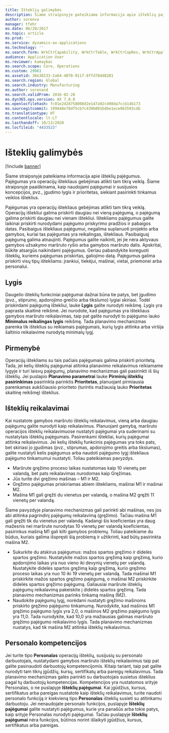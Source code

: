 ```yaml
---
title: Išteklių galimybės
description: Šiame straipsnyje pateikiama informacija apie išteklių pajėgumus. Pajėgumas yra operacijų ištekliaus gebėjimas atlikti tam tikrą veiklą. Šiame straipsnyje paaiškinama, kaip naudojami pajėgumai ir susijusios koncepcijos, pvz., įgudimo lygis ir prioritetas, siekiant pasirinkti tinkamus veiklos išteklius.
author: sorenva
manager: tfehr
ms.date: 06/20/2017
ms.topic: article
ms.prod: ''
ms.service: dynamics-ax-applications
ms.technology: ''
ms.search.form: WrkCtrCapability, WrkCtrTable, WrkCtrCapRes, WrkCtrApplicableResources
audience: Application User
ms.reviewer: kamaybac
ms.search.scope: Core, Operations
ms.custom: 29961
ms.assetid: 30e38233-2a64-4070-911f-8ffd78dd8281
ms.search.region: Global
ms.search.industry: Manufacturing
ms.author: sorenand
ms.search.validFrom: 2016-02-28
ms.dyn365.ops.version: AX 7.0.0
ms.openlocfilehash: fc01e2d28758008d2e147a92c498da7ccb14b173
ms.sourcegitcommit: 199848e78df5cb7c439b001bdbe1ece963593cdb
ms.translationtype: HT
ms.contentlocale: lt-LT
ms.lasthandoff: 10/13/2020
ms.locfileid: "4433523"
---
```

# <a name="resource-capabilities"></a>Išteklių galimybės

[!include [banner](../includes/banner.md)]

Šiame straipsnyje pateikiama informacija apie išteklių pajėgumus. Pajėgumas yra operacijų ištekliaus gebėjimas atlikti tam tikrą veiklą. Šiame straipsnyje paaiškinama, kaip naudojami pajėgumai ir susijusios koncepcijos, pvz., įgudimo lygis ir prioritetas, siekiant pasirinkti tinkamus veiklos išteklius.

Pajėgumas yra operacijų ištekliaus gebėjimas atlikti tam tikrą veiklą. Operacijų ištekliui galima priskirti daugiau nei vieną pajėgumą, o pajėgumą galima priskirti daugiau nei vienam ištekliui. Ištekliams pajėgumus galite laikinai priskirti nurodydami pajėgumo priskyrimo pradžios ir pabaigos datas. Pasibaigus ištekliaus pajėgumui, negalima suplanuoti projekto arba gamybos, kuriai tas pajėgumas yra reikalingas, ištekliaus. Pasibaigusį pajėgumą galima atnaujinti. Pajėgumus galite naikinti, jei jie nėra aktyvaus gamybos užsakymo maršruto ryšio arba gamybos maršruto dalis. Apskritai, būkite atsargūs naikindami pajėgumus. Geriau pabandykite koreguoti išteklių, kuriems pajėgumas priskirtas, galiojimo datą. Pajėgumus galima priskirti visų tipų ištekliams: įrankiui, tiekėjui, mašinai, vietai, priemonei arba personalui.

## <a name="level"></a>Lygis
Daugelio išteklių funkciniai pajėgumai dažnai būna tie patys, bet įgudimo (pvz., stiprumo, apdorojimo greičio arba tikslumo) lygiai skiriasi. Todėl priskirdami pajėgumą ištekliui, lauke **Lygis** galite nurodyti reikšmę. Lygis yra paprasta skaitinė reikšmė. Jei nurodote, kad pajėgumas yra ištekliaus gamybos maršruto reikalavimas, taip pat galite nurodyti to pajėgumo lauko **Minimalus reikalingas lygis** reikšmę. Tada planavimo mechanizmas parenka tik išteklius su reikiamais pajėgumais, kurių lygis atitinka arba viršija šaltinio reikalavime nurodytą minimalų lygį.

## <a name="priority"></a>Pirmenybė
Operacijų ištekliams su tais pačiais pajėgumais galima priskirti prioritetą. Tada, jei kelių išteklių pajėgumai atitinka planavimo reikalavimus reikiamame lygyje ir turi laisvų pajėgumų, planavimo mechanizmas gali pasirinkti iš šių išteklių. Jei puslapio **Planavimo parametrai** lauke **Pirminių išteklių pasirinkimas** pasirinkta parinktis **Prioritetas**, planuojant pirmiausia parenkamas aukščiausio prioriteto (turintis mažiausią lauko **Prioritetas** skaitinę reikšmę) išteklius.

## <a name="resource-requirements"></a>Išteklių reikalavimai
Kai nustatote gamybos maršruto išteklių reikalavimus, vieną arba daugiau pajėgumų galite nurodyti kaip reikalavimus. Planuojant gamybą, maršruto operacijos išteklių reikalavimuose nustatyti pajėgumai yra suderinami su nustatytais išteklių pajėgumais. Pasirenkami ištekliai, kurių pajėgumai atitinka reikalavimus. Jei kelių išteklių funkcinis pajėgumas yra toks pats, bet skiriasi jo įgudimas (pvz., stiprumas, apdorojimo greitis arba tikslumas), galite nustatyti kelis pajėgumus arba naudoti pajėgumo lygį ištekliaus pajėgumo tinkamumui nustatyti. Toliau pateikiamas pavyzdys.

-   Maršrute gręžimo proceso laikas nustatomas kaip 10 vienetų per valandą, bet pats reikalavimas nurodomas kaip Gręžimas.
-   Jūs turite dvi gręžimo mašinas – M1 ir M2.
-   Gręžimo pajėgumas priskiriamas abiem ištekliams, mašinai M1 ir mašinai M2.
-   Mašina M1 gali gręžti du vienetus per valandą, o mašina M2 gręžti 11 vienetų per valandą.

Šiame pavyzdyje planavimo mechanizmas gali parinkti abi mašinas, nes jos abi atitinka pagrindinį pajėgumų reikalavimą (gręžimo). Tačiau mašina M1 gali gręžti tik du vienetus per valandą. Kadangi šis koeficientas yra daug mažesnis nei maršrute nurodytas 10 vienetų per valandą koeficientas, pasirinkus mašiną M1 gali kilti gamybos problemų. Toliau pateikiame du būdus, kuriais galima išspręsti šią problemą ir užtikrinti, kad būtų pasirinkta mašina M2.

-   Sukurkite du atskirus pajėgumus: mažos spartos gręžimo ir didelės spartos gręžimo. Nustatykite mažos spartos gręžimą kaip gręžimą, kurio apdorojimo laikas yra nuo vieno iki devynių vienetų per valandą. Nustatykite didelės spartos gręžimą kaip gręžimą, kurio gręžimo proceso laikas yra nuo 10 iki 19 vienetų per valandą. Tada mašinai M1 priskirkite mažos spartos gręžimo pajėgumą, o mašinai M2 priskirkite didelės spartos gręžimo pajėgumą. Galiausiai maršrute išteklių pajėgumų reikalavimą pakeiskite į didelės spartos gręžimą. Tada planavimo mechanizmas parinks tinkamą mašiną (M2).
-   Naudokite pajėgumų lygį, norėdami nustatyti gręžimo mašinoms priskirto gręžimo pajėgumo tinkamumą. Nurodykite, kad mašinos M1 gręžimo pajėgumo lygis yra 2,0, o mašinos M2 gręžimo pajėgumo lygis yra 11,0. Tada nurodykite, kad 10,0 yra mažiausias galimas maršruto gręžimo pajėgumo reikalavimo lygis. Tada planavimo mechanizmas nustatys, kad tik mašina M2 atitinka išteklių reikalavimus.

## <a name="competencies-for-human-resources"></a>Personalo kompetencijos
Jei turite tipo **Personalas** operacijų išteklių, susijusių su personalo darbuotojais, nustatydami gamybos maršruto išteklių reikalavimus taip pat galite pasinaudoti darbuotojų kompetencijomis. Kitaip tariant, taip pat galite nurodyti tam tikrų įgūdžių, kursų, sertifikatų arba pareigų reikalavimus. Tada planavimo mechanizmas galės parinkti su darbuotojais susietus išteklius pagal tų darbuotojų kompetencijas. Kompetencijos yra nustatomos srityje Personalas, o ne puslapyje **Išteklių pajėgumai**. Kai įgūdžius, kursus, sertifikatus arba pareigas nustatote kaip išteklių reikalavimus, turite naudoti personalo funkciją ir kiekvieną tipo **Personalas** išteklių susieti su atitinkamu darbuotoju. Jei nenaudojate personalo funkcijos, puslapyje **Išteklių pajėgumai** galite nustatyti pajėgumus, kurie yra panašūs arba tokie patys, kaip srityje Personalas nurodyti pajėgumai. Tačiau puslapyje **Išteklių pajėgumai** nėra funkcijos, būtinos norint išlaikyti įgūdžius, kursus, sertifikatus arba pareigas.



